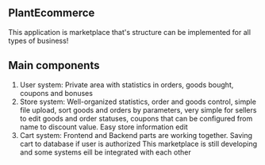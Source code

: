 ## PlantEcommerce

This application is marketplace that's structure can be implemented for all types of business!

## Main components
1) User system: Private area with statistics in orders, goods bought, coupons and bonuses
2) Store system: Well-organized statistics, order and goods control, simple file upload, sort goods and orders by parameters, very simple for sellers to edit goods and order statuses, coupons that can be configured from name to discount value. Easy store information edit
3) Cart system: Frontend and Backend parts are working together. Saving cart to database if user is authorized
This marketplace is still developing and some systems eill be integrated with each other
